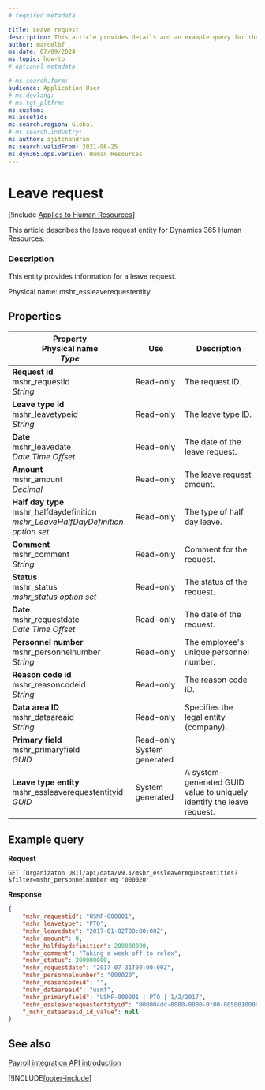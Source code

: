 ```yaml
---
# required metadata

title: Leave request
description: This article provides details and an example query for the leave request entity in Dynamics 365 Human Resources.
author: marcelbf
ms.date: 07/09/2024
ms.topic: how-to
# optional metadata

# ms.search.form: 
audience: Application User
# ms.devlang: 
# ms.tgt_pltfrm: 
ms.custom: 
ms.assetid: 
ms.search.region: Global
# ms.search.industry: 
ms.author: ajitchandran
ms.search.validFrom: 2021-06-25
ms.dyn365.ops.version: Human Resources
---
```


# Leave request



[!include [Applies to Human Resources](../includes/applies-to-hr.md)]

This article describes the leave request entity for Dynamics 365 Human Resources.

### Description

This entity provides information for a leave request.

Physical name: mshr_essleaverequestentity.

## Properties

| Property</br>**Physical name**</br>***Type*** | Use | Description |
| --- | --- | --- |
| **Request id**</br>mshr_requestid</br>*String* | Read-only | The request ID. |
| **Leave type id**</br>mshr_leavetypeid</br>*String* | Read-only | The leave type ID. |
| **Date**</br>mshr_leavedate</br>*Date Time Offset* | Read-only | The date of the leave request. |
| **Amount**</br>mshr_amount</br>*Decimal* | Read-only | The leave request amount. |
| **Half day type**</br>mshr_halfdaydefinition</br>*mshr_LeaveHalfDayDefinition option set* | Read-only | The type of half day leave. |
| **Comment**</br>mshr_comment</br>*String* | Read-only | Comment for the request. |
| **Status**</br>mshr_status</br>*mshr_status option set* | Read-only | The status of the request. |
| **Date**</br>mshr_requestdate</br>*Date Time Offset* | Read-only | The date of the request. |
| **Personnel number**</br>mshr_personnelnumber</br>*String* | Read-only | The employee's unique personnel number. |
| **Reason code id**</br>mshr_reasoncodeid</br>*String* | Read-only | The reason code ID. |
| **Data area ID**</br>mshr_dataareaid</br>*String* | Read-only | Specifies the legal entity (company). |
| **Primary field**</br>mshr_primaryfield</br>*GUID* | Read-only</br>System generated | |
| **Leave type entity**</br>mshr_essleaverequestentityid</br>*GUID* | System generated | A system-generated GUID value to uniquely identify the leave request. |

## Example query

**Request**

```http
GET [Organizaton URI]/api/data/v9.1/mshr_essleaverequestentities?$filter=mshr_personnelnumber eq '000020'
```

**Response**

```json
{
    "mshr_requestid": "USMF-000001",
    "mshr_leavetype": "PTO",
    "mshr_leavedate": "2017-01-02T00:00:00Z",
    "mshr_amount": 8,
    "mshr_halfdaydefinition": 200000000,
    "mshr_comment": "Taking a week off to relax",
    "mshr_status": 200000009,
    "mshr_requestdate": "2017-07-31T00:00:00Z",
    "mshr_personnelnumber": "000020",
    "mshr_reasoncodeid": "",
    "mshr_dataareaid": "usmf",
    "mshr_primaryfield": "USMF-000001 | PTO | 1/2/2017",
    "mshr_essleaverequestentityid": "000004dd-0000-0000-0f00-005001000000",
    "_mshr_dataareaid_id_value": null
}
```

## See also

[Payroll integration API introduction](hr-admin-integration-payroll-api-introduction.md)

[!INCLUDE[footer-include](../includes/footer-banner.md)]
